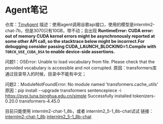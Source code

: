 # Agent笔记

仓库：[TinyAgent](https://github.com/KMnO4-zx/TinyAgent/tree/master)
描述：使用agent调用谷歌api接口，使用的模型是internlm2-chat-7b，但是3070只有10GB，带不动；会出现 **RuntimeError: CUDA error: out of memory
CUDA kernel errors might be asynchronously reported at some other API call, so the stacktrace below might be incorrect.For debugging consider passing CUDA_LAUNCH_BLOCKING=1.Compile with `TORCH_USE_CUDA_DSA` to enable device-side assertions.**

问题1：OSError: Unable to load vocabulary from file. Please check that the provided vocabulary is accessible and not corrupted.
原因：transformers库通过目录导入的时候，目录中不能有中文；

问题2：ModuleNotFoundError: No module named 'transformers.cache_utils'
原因：pip install --upgrade transformers sentencepiece -i https://pypi.tuna.tsinghua.edu.cn/simple
Successfully installed tokenizers-0.20.0 transformers-4.45.0

目前只能使用 internlm2-chat-1_8b，或者 internlm2_5-1_8b-chat试试
链接：
[internlm2-chat-1_8b](https://huggingface.co/internlm/internlm2-chat-1_8b)
[internlm2_5-1_8b-chat](https://github.com/InternLM/InternLM/tree/main)
